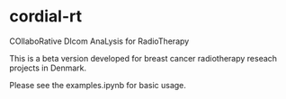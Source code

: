 # cordial-rt
COllaboRative DIcom AnaLysis for RadioTherapy

This is a beta version developed for breast cancer radiotherapy reseach projects in Denmark.

Please see the examples.ipynb for basic usage. 
